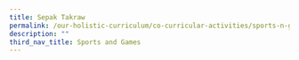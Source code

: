 ```yaml
---
title: Sepak Takraw
permalink: /our-holistic-curriculum/co-curricular-activities/sports-n-games/sepak-takraw
description: ""
third_nav_title: Sports and Games
---
```

